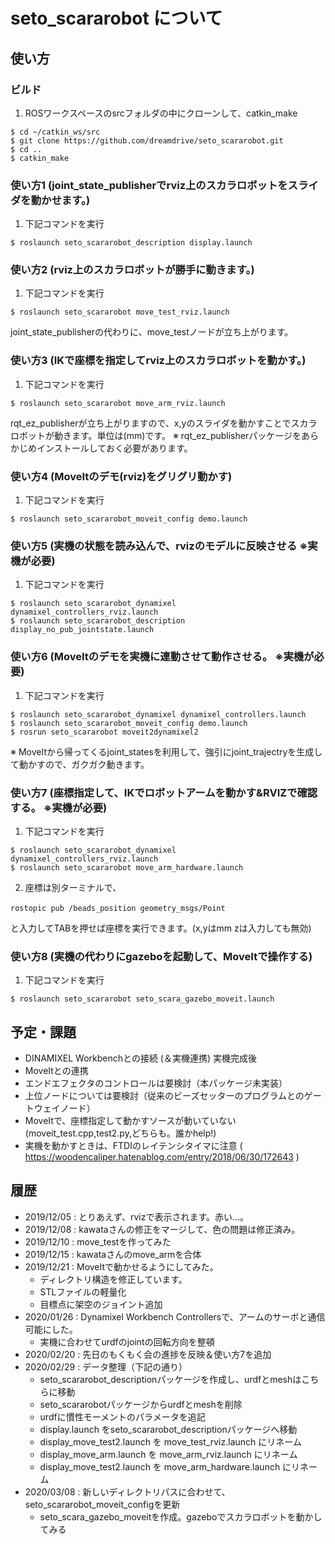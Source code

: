 # seto_scararobot について

## 使い方

### ビルド

1. ROSワークスペースのsrcフォルダの中にクローンして、catkin_make

```
$ cd ~/catkin_ws/src
$ git clone https://github.com/dreamdrive/seto_scararobot.git
$ cd ..
$ catkin_make
```

### 使い方1 (joint_state_publisherでrviz上のスカラロボットをスライダを動かせます。)

1. 下記コマンドを実行

```
$ roslaunch seto_scararobot_description display.launch
```

### 使い方2 (rviz上のスカラロボットが勝手に動きます。)

1. 下記コマンドを実行

```
$ roslaunch seto_scararobot move_test_rviz.launch
```
joint_state_publisherの代わりに、move_testノードが立ち上がります。

### 使い方3 (IKで座標を指定してrviz上のスカラロボットを動かす。)

1. 下記コマンドを実行

```
$ roslaunch seto_scararobot move_arm_rviz.launch
```
rqt_ez_publisherが立ち上がりますので、x,yのスライダを動かすことでスカラロボットが動きます。単位は(mm)です。
※ rqt_ez_publisherパッケージをあらかじめインストールしておく必要があります。

### 使い方4 (MoveItのデモ(rviz)をグリグリ動かす)

1. 下記コマンドを実行

```
$ roslaunch seto_scararobot_moveit_config demo.launch 
```

### 使い方5 (実機の状態を読み込んで、rvizのモデルに反映させる ※実機が必要)

1. 下記コマンドを実行

```
$ roslaunch seto_scararobot_dynamixel dynamixel_controllers_rviz.launch 
$ roslaunch seto_scararobot_description display_no_pub_jointstate.launch
```

### 使い方6 (MoveItのデモを実機に連動させて動作させる。 ※実機が必要)

1. 下記コマンドを実行

```
$ roslaunch seto_scararobot_dynamixel dynamixel_controllers.launch 
$ roslaunch seto_scararobot_moveit_config demo.launch
$ rosrun seto_scararobot moveit2dynamixel2
```

※ MoveItから帰ってくるjoint_statesを利用して、強引にjoint_trajectryを生成して動かすので、ガクガク動きます。

### 使い方7 (座標指定して、IKでロボットアームを動かす&RVIZで確認する。 ※実機が必要)

1. 下記コマンドを実行

```
$ roslaunch seto_scararobot_dynamixel dynamixel_controllers_rviz.launch
$ roslaunch seto_scararobot move_arm_hardware.launch
```
2. 座標は別ターミナルで、
```
rostopic pub /beads_position geometry_msgs/Point　
```
と入力してTABを押せば座標を実行できます。(x,yはmm zは入力しても無効)


### 使い方8 (実機の代わりにgazeboを起動して、MoveItで操作する)

1. 下記コマンドを実行

```
$ roslaunch seto_scararobot seto_scara_gazebo_moveit.launch
```

## 予定・課題
* DINAMIXEL Workbenchとの接続 (＆実機連携) 実機完成後
* MoveItとの連携
* エンドエフェクタのコントロールは要検討（本パッケージ未実装）
* 上位ノードについては要検討（従来のビーズセッターのプログラムとのゲートウェイノード）
* MoveItで、座標指定して動かすソースが動いていない(moveit_test.cpp,test2.py,どちらも。誰かhelp!)
* 実機を動かすときは、FTDIのレイテンシタイマに注意 ( https://woodencaliper.hatenablog.com/entry/2018/06/30/172643 )

## 履歴
* 2019/12/05 :  とりあえず、rvizで表示されます。赤い…。
* 2019/12/08 :  kawataさんの修正をマージして、色の問題は修正済み。
* 2019/12/10 :  move_testを作ってみた
* 2019/12/15 :  kawataさんのmove_armを合体
* 2019/12/21 :  MoveItで動かせるようにしてみた。
  * ディレクトリ構造を修正しています。
  * STLファイルの軽量化
  * 目標点に架空のジョイント追加
* 2020/01/26 :  Dynamixel Workbench Controllersで、アームのサーボと通信可能にした。
  * 実機に合わせてurdfのjointの回転方向を整頓
* 2020/02/20 :  先日のもくもく会の進捗を反映＆使い方7を追加
* 2020/02/29 :  データ整理（下記の通り）
  * seto_scararobot_descriptionパッケージを作成し、urdfとmeshはこちらに移動
  * seto_scararobotパッケージからurdfとmeshを削除
  * urdfに慣性モーメントのパラメータを追記
  * display.launch をseto_scararobot_descriptionパッケージへ移動
  * display_move_test2.launch を move_test_rviz.launch にリネーム
  * display_move_arm.launch を move_arm_rviz.launch にリネーム
  * display_move_test2.launch を move_arm_hardware.launch にリネーム
* 2020/03/08 :  新しいディレクトリパスに合わせて、seto_scararobot_moveit_configを更新
  * seto_scara_gazebo_moveitを作成。gazeboでスカラロボットを動かしてみる
